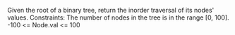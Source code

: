 Given the root of a binary tree, return the inorder traversal of its nodes' values.
Constraints:
The number of nodes in the tree is in the range [0, 100].
-100 <= Node.val <= 100
